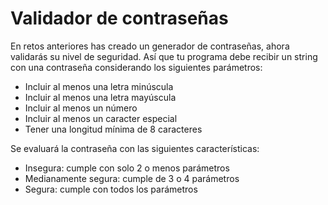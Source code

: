 # Validador de contraseñas

En retos anteriores has creado un generador de contraseñas, ahora validarás su nivel de seguridad. Así que tu programa debe recibir un string con una contraseña considerando los siguientes parámetros:

+ Incluir al menos una letra minúscula
+ Incluir al menos una letra mayúscula
+ Incluir al menos un número
+ Incluir al menos un caracter especial
+ Tener una longitud mínima de 8 caracteres

Se evaluará la contraseña con las siguientes características:

+ Insegura: cumple con solo 2 o menos parámetros
+ Medianamente segura: cumple de 3 o 4 parámetros
+ Segura: cumple con todos los parámetros